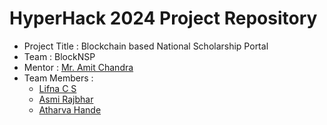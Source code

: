 # HyperHack 2024 Project Repository
- Project Title : Blockchain based National Scholarship Portal
- Team : BlockNSP
- Mentor : [Mr. Amit Chandra](https://www.linkedin.com/in/amitchandra13/)
- Team Members :
  - [Lifna C S](https://www.linkedin.com/in/lifna-c-s-94015678/)
  - [Asmi Rajbhar](https://www.linkedin.com/in/asmi-rajbhar-818613239/)
  - [Atharva Hande](https://www.linkedin.com/in/atharva-hande/)

